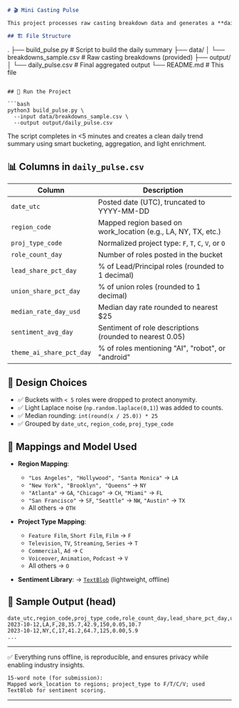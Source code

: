 
```markdown
# 🎬 Mini Casting Pulse

This project processes raw casting breakdown data and generates a **daily summary** (`daily_pulse.csv`) that helps spot trends in film, TV, commercial, and voiceover work—without exposing any individual actor data.

## 🏗️ File Structure

```

.
├── build\_pulse.py            # Script to build the daily summary
├── data/
│   └── breakdowns\_sample.csv # Raw casting breakdowns (provided)
├── output/
│   └── daily\_pulse.csv       # Final aggregated output
└── README.md                 # This file

````

## 🚀 Run the Project

```bash
python3 build_pulse.py \
  --input data/breakdowns_sample.csv \
  --output output/daily_pulse.csv
````

The script completes in <5 minutes and creates a clean daily trend summary using smart bucketing, aggregation, and light enrichment.

## 📊 Columns in `daily_pulse.csv`

| Column                   | Description                                                    |
| ------------------------ | -------------------------------------------------------------- |
| `date_utc`               | Posted date (UTC), truncated to YYYY-MM-DD                     |
| `region_code`            | Mapped region based on work\_location (e.g., LA, NY, TX, etc.) |
| `proj_type_code`         | Normalized project type: `F`, `T`, `C`, `V`, or `O`            |
| `role_count_day`         | Number of roles posted in the bucket                           |
| `lead_share_pct_day`     | % of Lead/Principal roles (rounded to 1 decimal)               |
| `union_share_pct_day`    | % of union roles (rounded to 1 decimal)                        |
| `median_rate_day_usd`    | Median day rate rounded to nearest \$25                        |
| `sentiment_avg_day`      | Sentiment of role descriptions (rounded to nearest 0.05)       |
| `theme_ai_share_pct_day` | % of roles mentioning "AI", "robot", or "android"              |

## 🧠 Design Choices

* ✅ Buckets with `< 5` roles were dropped to protect anonymity.
* ✅ Light Laplace noise (`np.random.laplace(0,1)`) was added to counts.
* ✅ Median rounding: `int(round(x / 25.0)) * 25`
* ✅ Grouped by `date_utc`, `region_code`, `proj_type_code`

## 🧪 Mappings and Model Used

* **Region Mapping**:

  * `"Los Angeles", "Hollywood", "Santa Monica"` → `LA`
  * `"New York", "Brooklyn", "Queens"` → `NY`
  * `"Atlanta"` → `GA`, `"Chicago"` → `CH`, `"Miami"` → `FL`
  * `"San Francisco"` → `SF`, `"Seattle"` → `NW`, `"Austin"` → `TX`
  * All others → `OTH`

* **Project Type Mapping**:

  * `Feature Film`, `Short Film`, `Film` → `F`
  * `Television`, `TV`, `Streaming`, `Series` → `T`
  * `Commercial`, `Ad` → `C`
  * `Voiceover`, `Animation`, `Podcast` → `V`
  * All others → `O`

* **Sentiment Library**:
  → [`TextBlob`](https://textblob.readthedocs.io/en/dev/) (lightweight, offline)

## 📁 Sample Output (head)

```csv
date_utc,region_code,proj_type_code,role_count_day,lead_share_pct_day,union_share_pct_day,median_rate_day_usd,sentiment_avg_day,theme_ai_share_pct_day
2023-10-12,LA,F,28,35.7,42.9,150,0.05,10.7
2023-10-12,NY,C,17,41.2,64.7,125,0.00,5.9
...
```

---

✅ Everything runs offline, is reproducible, and ensures privacy while enabling industry insights.

```
15-word note (for submission):
Mapped work_location to regions; project_type to F/T/C/V; used TextBlob for sentiment scoring.
```

---
